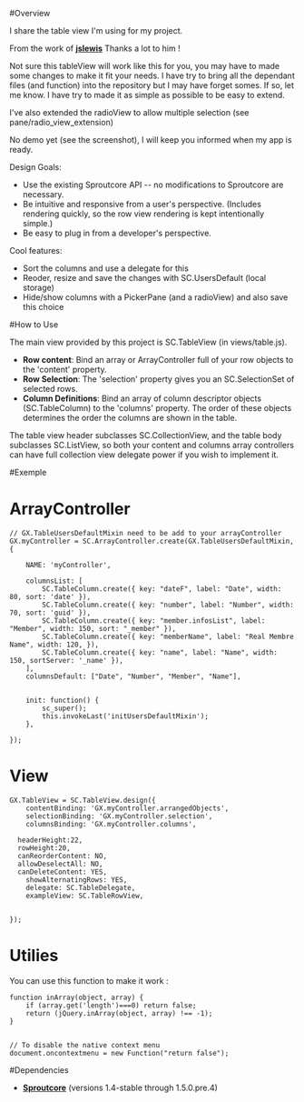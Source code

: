 #Overview


I share the table view I'm using for my project. 

From the work of [__jslewis__](https://github.com/jslewis/sctable)
Thanks a lot to him !


Not sure this tableView will work like this for you, you may have to made some changes to make it fit your needs. 
I have try to bring all the dependant files (and function) into the repository but I may have forget somes. If so, let me know.
I have try to made it as simple as possible to be easy to extend.

I've also extended the radioView to allow multiple selection (see pane/radio_view_extension)

No demo yet (see the screenshot), I will keep you informed when my app is ready.



Design Goals:

  * Use the existing Sproutcore API -- no modifications to Sproutcore are necessary.
  * Be intuitive and responsive from a user's perspective.  (Includes rendering quickly, so the row view rendering is kept intentionally simple.)
  * Be easy to plug in from a developer's perspective.


Cool features:

  * Sort the columns and use a delegate for this
  * Reoder, resize and save the changes with SC.UsersDefault (local storage)
  * Hide/show columns with a PickerPane (and a radioView) and also save this choice


#How to Use

The main view provided by this project is SC.TableView (in views/table.js).

* __Row content__: Bind an array or ArrayController full of your row objects to the 'content' property.
* __Row Selection__: The 'selection' property gives you an SC.SelectionSet of selected rows.
* __Column Definitions__: Bind an array of column descriptor objects (SC.TableColumn) to the 'columns' property.  The order of these objects determines the order the columns are shown in the table.

The table view header subclasses SC.CollectionView, and the table body subclasses SC.ListView, so both your content and columns array controllers can have full collection view delegate power if you wish to implement it.




#Exemple


# ArrayController

	// GX.TableUsersDefaultMixin need to be add to your arrayController
	GX.myController = SC.ArrayController.create(GX.TableUsersDefaultMixin, {

		NAME: 'myController',

		columnsList: [	
			SC.TableColumn.create({ key: "dateF", label: "Date", width: 80, sort: 'date' }),
			SC.TableColumn.create({ key: "number", label: "Number", width: 70, sort: 'guid' }),
			SC.TableColumn.create({ key: "member.infosList", label: "Member", width: 150, sort: "_member" }),
			SC.TableColumn.create({ key: "memberName", label: "Real Membre Name", width: 120, }),
			SC.TableColumn.create({ key: "name", label: "Name", width: 150, sortServer: '_name' }),
		],
		columnsDefault: ["Date", "Number", "Member", "Name"],

	
		init: function() {
			sc_super();
			this.invokeLast('initUsersDefaultMixin');
		},

	});



# View


	GX.TableView = SC.TableView.design({  
		contentBinding: 'GX.myController.arrangedObjects',
		selectionBinding: 'GX.myController.selection',  
		columnsBinding: 'GX.myController.columns',
	
	  headerHeight:22,
	  rowHeight:20,
	  canReorderContent: NO,
	  allowDeselectAll: NO,
	  canDeleteContent: YES,
		showAlternatingRows: YES,
		delegate: SC.TableDelegate,
		exampleView: SC.TableRowView,
	

	});


# Utilies
	
You can use this function to make it work :


	function inArray(object, array) {
		if (array.get('length')===0) return false;
	 	return (jQuery.inArray(object, array) !== -1);
	}


	// To disable the native context menu
	document.oncontextmenu = new Function("return false");





#Dependencies

  * [__Sproutcore__](http://www.github.com/sproutcore/sproutcore) (versions 1.4-stable through 1.5.0.pre.4)
